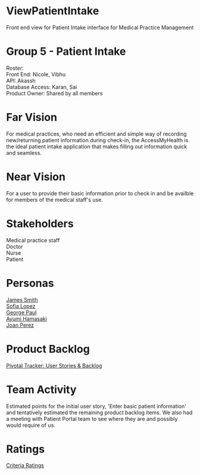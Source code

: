 # ViewPatientIntake
Front end view for Patient Intake interface for Medical Practice Management

# Group 5 - Patient Intake
Roster:   
Front End: Nicole, Vibhu  
API: Akassh  
Database Access: Karan, Sai  
Product Owner: Shared by all members

# Far Vision
For medical practices, who need an efficient and simple way of recording new/returning patient information during check-in, the AccessMyHealth is the ideal patient intake application that makes filling out information quick and seamless.


# Near Vision
For a user to provide their basic information prior to check in and be availble for members of the medical staff's use.


# Stakeholders
Medical practice staff\
Doctor\
Nurse\
Patient

# Personas
[James Smith](https://drive.google.com/file/d/1cGKDNvef0ZmQCP76FLWihW8ewtTkc-I_/view?usp=sharing)  
[Sofia Lopez](https://drive.google.com/file/d/1vvbVNg83sSq4T5aP4O6OIvz_54jFLLmZ/view?usp=sharing)  
[George Paul](https://drive.google.com/file/d/1WptYRm4qtiFtLFnoLXJ2Ci7wZF0QWQ1h/view?usp=sharing)  
[Ayumi Hamasaki](https://drive.google.com/file/d/17sAeAK3VI1QRJgPRrA4gnJ3lX4V19heX/view?usp=sharing)  
[Joan Perez](https://drive.google.com/file/d/1yW1fiPa9kSHAL72MDTyl3cUKfxa22HNq/view?usp=sharing)

# Product Backlog
[Pivotal Tracker: User Stories & Backlog](https://www.pivotaltracker.com/n/projects/2464715)

# Team Activity
Estimated points for the initial user story, 'Enter basic patient information' and tentatively estimated the remaining product backlog items. We also had a meeting with Patient Portal team to see where they are and possibly would require of us.

# Ratings
[Criteria Ratings](https://docs.google.com/document/d/1fH2fVPTGSiJhJsvj68yQIPKVj98-9eoI0KZSLk1gPH4/edit?usp=sharing)





